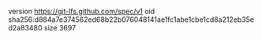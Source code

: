 version https://git-lfs.github.com/spec/v1
oid sha256:d884a7e374562ed68b22b076048141ae1fc1abe1cbe1cd8a212eb35ed2a83480
size 3697
